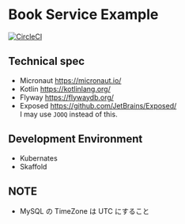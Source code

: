 # Book Service Example

[![CircleCI](https://circleci.com/gh/xirc/example-micronaut-bookman.svg?style=shield)](https://circleci.com/gh/xirc/example-micronaut-bookman)

## Technical spec
* Micronaut <https://micronaut.io/>
* Kotlin <https://kotlinlang.org/>
* Flyway <https://flywaydb.org/>
* Exposed <https://github.com/JetBrains/Exposed/>  
  I may use `JOOQ` instead of this.

## Development Environment
* Kubernates
* Skaffold

## NOTE

* MySQL の TimeZone は UTC にすること